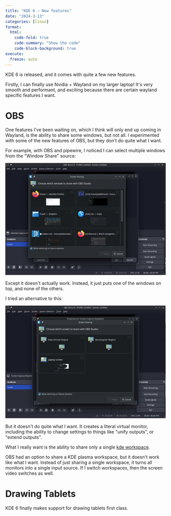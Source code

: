 ```yaml
---
title: "KDE 6 — New features"
date: "2024-3-13"
categories: [linux]
format:
  html:
    code-fold: true
    code-summary: "Show the code"
    code-block-background: true
execute:
  freeze: auto
---
```


KDE 6 is released, and it comes with quite a few new features. 


Firstly, I can finally use Nvidia + Wayland on my larger laptop! It's very smooth and performant, and exciting because there are certain wayland specific features I want.

# OBS

One features I've been waiting on, which I think will only end up coming in Wayland, is the ability to share some windows, but not all. I experimented with some of the new features of OBS, but they don't do quite what I want. 

For example, with OBS and pipewire, I noticed I can select multiple windows from the "Window Share" source:

![](images/obswindowsshare.jpg)


Except it doesn't actually work. Instead, it just puts one of the windows on top, and none of the others. 


I tried an alternative to this:

![](images/virtualoutput.jpg)


But it doesn't do quite what I want. It creates a literal virtual monitor, including the ability to change settings to things like "unify outputs", or "extend outputs".


What I really want is the ability to share only a single [kde workspace](https://kde.org/announcements/4/4.5.0/plasma/).

OBS had an option to share a KDE plasma workspace, but it doesn't work like what I want. Instead of just sharing a single workspace, it turns all monitors into a single input source. If I switch workspaces, then the screen video switches as well.


# Drawing Tablets


KDE 6 finally makes support for drawing tablets first class. 





